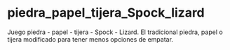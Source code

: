 # piedra_papel_tijera_Spock_lizard
Juego piedra - papel - tijera - Spock - Lizard. El tradicional piedra, papel o tijera modificado para tener menos opciones de empatar.

